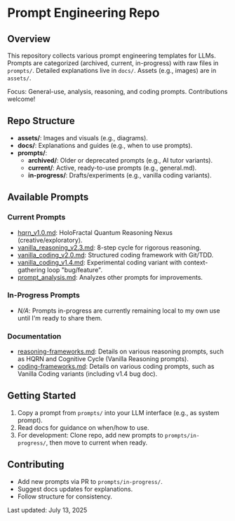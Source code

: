 # Prompt Engineering Repo

## Overview

This repository collects various prompt engineering templates for LLMs. Prompts are categorized (archived, current, in-progress) with raw files in `prompts/`. Detailed explanations live in `docs/`. Assets (e.g., images) are in `assets/`.

Focus: General-use, analysis, reasoning, and coding prompts. Contributions welcome!

## Repo Structure

- **assets/**: Images and visuals (e.g., diagrams).
- **docs/**: Explanations and guides (e.g., when to use prompts).
- **prompts/**:
  - **archived/**: Older or deprecated prompts (e.g., AI tutor variants).
  - **current/**: Active, ready-to-use prompts (e.g., general.md).
  - **in-progress/**: Drafts/experiments (e.g., vanilla coding variants).

## Available Prompts

### Current Prompts

- [hqrn_v1.0.md](prompts/current/reasoning/hqrn_v1.0.md): HoloFractal Quantum Reasoning Nexus (creative/exploratory).
- [vanilla_reasoning_v2.3.md](prompts/current/reasoning/vanilla_reasoning_v2.3.md): 8-step cycle for rigorous reasoning.
- [vanilla_coding_v2.0.md](prompts/current/coding/vanilla_coding_v2.0.md): Structured coding framework with Git/TDD.
- [vanilla_coding_v1.4.md](prompts/current/coding/vanilla_coding_v1.4.md): Experimental coding variant with context-gathering loop "bug/feature".
- [prompt_analysis.md](prompts/current/prompt_analysis.md): Analyzes other prompts for improvements.

### In-Progress Prompts

- _N/A_: Prompts in-progress are currently remaining local to my own use until I'm ready to share them.

### Documentation

- [reasoning-frameworks.md](docs/reasoning-frameworks.md): Details on various reasoning prompts, such as HQRN and Cognitive Cycle (Vanilla Reasoning prompts).
- [coding-frameworks.md](docs/coding-frameworks.md): Details on various coding prompts, such as Vanilla Coding variants (including v1.4 bug doc).

## Getting Started

1. Copy a prompt from `prompts/` into your LLM interface (e.g., as system prompt).
2. Read docs for guidance on when/how to use.
3. For development: Clone repo, add new prompts to `prompts/in-progress/`, then move to current when ready.

## Contributing

- Add new prompts via PR to `prompts/in-progress/`.
- Suggest docs updates for explanations.
- Follow structure for consistency.

Last updated: July 13, 2025